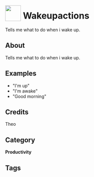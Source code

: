 # <img src="https://raw.githack.com/FortAwesome/Font-Awesome/master/svgs/solid/hand-point-right.svg" card_color="#6C7A89" width="50" height="50" style="vertical-align:bottom"/> Wakeupactions
Tells me what to do when i wake up.

## About
Tells me what to do when i wake up.

## Examples
* "I'm up"
* "I'm awake"
* "Good morning"

## Credits
Theo

## Category
**Productivity**

## Tags

